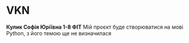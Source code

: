 # VKN
**Кулик Софія Юріївна 1-8 ФІТ**
Мій проєкт буде створюватися на мові Python, з його темою ще не визначилася

